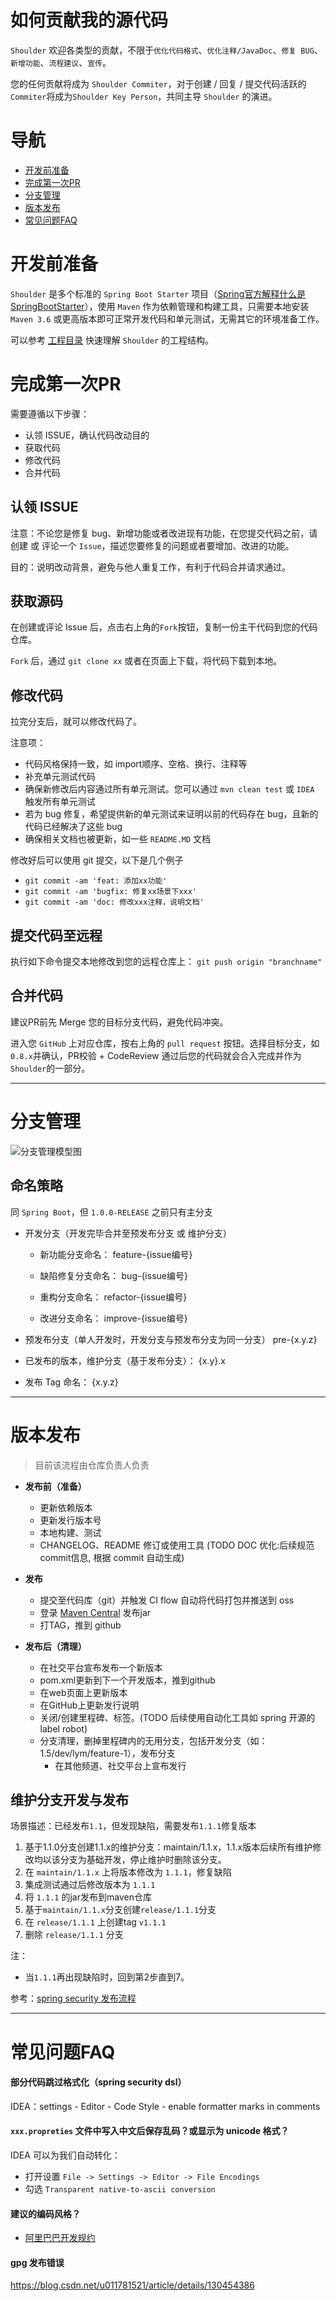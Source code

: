 # 如何贡献我的源代码

`Shoulder` 欢迎各类型的贡献，不限于`优化代码格式`、`优化注释/JavaDoc`、`修复 BUG`、`新增功能`、`流程建议`、`宣传`。

您的任何贡献将成为 `Shoulder Commiter`，对于创建 / 回复 / 提交代码活跃的`Commiter`将成为`Shoulder Key Person`，共同主导 `Shoulder` 的演进。

# 导航
- [开发前准备](#开发前准备)
- [完成第一次PR](#完成第一次PR)
- [分支管理](#分支管理)
- [版本发布](#版本发布)
- [常见问题FAQ](常见问题FAQ)

# 开发前准备

`Shoulder` 是多个标准的 `Spring Boot Starter` 项目（[Spring官方解释什么是 SpringBootStarter]()），使用 `Maven` 作为依赖管理和构建工具，只需要本地安装 `Maven 3.6` 或更高版本即可正常开发代码和单元测试，无需其它的环境准备工作。

可以参考 [工程目录](doc/module-intro.md) 快速理解 `Shoulder` 的工程结构。

# 完成第一次PR

需要遵循以下步骤：
- 认领 ISSUE，确认代码改动目的
- 获取代码
- 修改代码
- 合并代码

## 认领 ISSUE

注意：不论您是修复 bug、新增功能或者改进现有功能，在您提交代码之前，请创建 或 评论一个 `Issue`，描述您要修复的问题或者要增加、改进的功能。

目的：说明改动背景，避免与他人重复工作，有利于代码合并请求通过。

## 获取源码

在创建或评论 Issue 后，点击右上角的`Fork`按钮，复制一份主干代码到您的代码仓库。

`Fork` 后，通过 `git clone xx` 或者在页面上下载，将代码下载到本地。

## 修改代码

拉完分支后，就可以修改代码了。

注意项：
- 代码风格保持一致，如 import顺序、空格、换行、注释等
- 补充单元测试代码
- 确保新修改后内容通过所有单元测试。您可以通过 `mvn clean test` 或 `IDEA` 触发所有单元测试
- 若为 bug 修复，希望提供新的单元测试来证明以前的代码存在 bug，且新的代码已经解决了这些 bug
- 确保相关文档也被更新，如一些 `README.MD` 文档

修改好后可以使用 git 提交，以下是几个例子
- `git commit -am 'feat: 添加xx功能'`
- `git commit -am 'bugfix: 修复xx场景下xxx'`
- `git commit -am 'doc: 修改xxx注释，说明文档'`

## 提交代码至远程

执行如下命令提交本地修改到您的远程仓库上：
`git push origin "branchname"`

## 合并代码

建议PR前先 Merge 您的目标分支代码，避免代码冲突。

进入您 `GitHub` 上对应仓库，按右上角的 `pull request` 按钮。选择目标分支，如 `0.8.x`并确认，PR校验 + CodeReview 通过后您的代码就会合入完成并作为`Shoulder`的一部分。

---

# 分支管理

![分支管理模型图](doc/img/gitFlow.png)

## 命名策略
同 `Spring Boot`，但 `1.0.0-RELEASE` 之前只有主分支

- 开发分支（开发完毕合并至预发布分支 或 维护分支）
    - 新功能分支命名：
    feature-{issue编号}

    - 缺陷修复分支命名：
    bug-{issue编号}

    - 重构分支命名：
    refactor-{issue编号}

    - 改进分支命名：
    improve-{issue编号}

- 预发布分支（单人开发时，开发分支与预发布分支为同一分支）
pre-{x.y.z}

- 已发布的版本，维护分支（基于发布分支）：
{x.y}.x

- 发布 Tag 命名：
{x.y.z}


---

# 版本发布

> 目前该流程由仓库负责人负责

- **发布前（准备）**
    - 更新依赖版本
    - 更新发行版本号
    - 本地构建、测试
  - CHANGELOG、README 修订或使用工具 (TODO DOC 优化:后续规范commit信息, 根据 commit 自动生成)

- **发布**
  - 提交至代码库（git）并触发 CI flow 自动将代码打包并推送到 oss
  - 登录 [Maven Central](https://central.sonatype.com/) 发布jar
  - 打TAG，推到 github

- **发布后（清理）**
    - 在社交平台宣布发布一个新版本
    - pom.xml更新到下一个开发版本，推到github
    - 在web页面上更新版本
    - 在GitHub上更新发行说明
  - 关闭/创建里程碑、标签。(TODO 后续使用自动化工具如 spring 开源的 label robot)
  - 分支清理，删掉里程碑内的无用分支，包括开发分支（如：1.5/dev/lym/feature-1），发布分支
    - 在其他频道、社交平台上宣布发行


## 维护分支开发与发布
场景描述：已经发布`1.1`，但发现缺陷，需要发布`1.1.1`修复版本

1.	基于1.1.0分支创建1.1.x的维护分支：maintain/1.1.x，1.1.x版本后续所有维护修改均以该分支为基础开发，停止维护时删除该分支。
2.	在 `maintain/1.1.x` 上将版本修改为 `1.1.1`，修复缺陷
3.	集成测试通过后修改版本为 `1.1.1`
4.  将 `1.1.1` 的jar发布到maven仓库
5.  基于`maintain/1.1.x`分支创建`release/1.1.1`分支
6.	在 `release/1.1.1` 上创建tag `v1.1.1`
7.  删除 `release/1.1.1` 分支

注：
- 当`1.1.1`再出现缺陷时，回到第2步直到7。

参考：[spring security 发布流程](https://github.com/spring-projects/spring-security/wiki/Release-Process)

----

# 常见问题FAQ

#### 部分代码跳过格式化（spring security dsl）
IDEA：settings - Editor - Code Style - enable formatter marks in comments

#### `xxx.propreties` 文件中写入中文后保存乱码？或显示为 unicode 格式？

IDEA 可以为我们自动转化：
- 打开设置 `File -> Settings -> Editor -> File Encodings`
- 勾选 `Transparent native-to-ascii conversion`

#### 建议的编码风格？
- [阿里巴巴开发规约](https://github.com/alibaba/p3c)

#### gpg 发布错误
https://blog.csdn.net/u011781521/article/details/130454386
